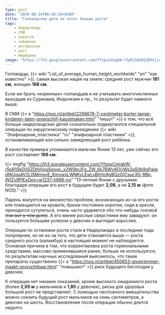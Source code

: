 ```yaml
---
type: post
date: "2019-08-24T06:58:34+0200"
title: "Голландские дети не хотят больше расти"
tags:
    - Нидерланды
    - СМИ
    - новости
    - забавное
    - интересное
    - рост
    - медицина
image: "https://lh3.googleusercontent.com/YfzpxCmigkW-r5pR1SkD0SZDhVjiog5eoqc_x2W0brJFg_ZW_6k7BWy6OUWs2aS0b9qPaIwdfAUqsAV2LlSMmqyE_KmxwsLWNKvLEwLvBhHcKgBQzGICsuc3G-9Bk-jN1Zv9PlExDeo=w1237-h696-no"
---
```


Голландцы, {{< wiki "List_of_average_human_height_worldwide" "en" "как известно" >}}, самая высокая нация на земле: средний рост мужчин **181 см**, женщин **168 см**.

Если же брать «коренных» голландцев и не учитывать многочисленных выходцев из Суринама, Индонезии и пр., то результат будет намного выше.

В СМИ {{< a "https://nos.nl/artikel/2298678-7-centimeter-korter-lange-kinderen-laten-groeischijf-kapotmaken.html" "пишут" >}} о том, что всё больше нидерландских детей сознательно подвергаются специальной операции по хирургическому повреждению {{< wiki "Эпифизарная_пластинка" "ru" "эпифизарной пластинки" >}}, останавливающей или сильно замедляющей рост ребёнка.

<!--more-->

В качестве примера упоминается мальчик Янник 13 лет, уже сейчас его рост составляет **196 см**:

{{< imgfig "https://lh3.googleusercontent.com/YfzpxCmigkW-r5pR1SkD0SZDhVjiog5eoqc_x2W0brJFg_ZW_6k7BWy6OUWs2aS0b9qPaIwdfAUqsAV2LlSMmqyE_KmxwsLWNKvLEwLvBhHcKgBQzGICsuc3G-9Bk-jN1Zv9PlExDeo=w1237-h696-no" "13-летний Янник с друзьями: благодаря операции его рост в будущем будет **2,08**, а не **2,15 м** (фото NOS)." >}}

Парень жалуется на множество проблем, возникающих из-за его роста: еле помещается на кровати, брюки постоянно коротки, сидя в кресле, приходится сутулиться, очень часто ударяется обо что-нибудь головой ~~(так вот в чём дело)~~. А его менее рослые сверстники ему завидуют: он пользуется бо́льшим успехом у девочек и выглядит взрослее.

Операции по остановке роста стали в Нидерландах в последние годы популярнее, но не из-за того, что дети становятся выше — роста среднего роста (каламбур) в настоящий момент не наблюдается. Основная причина в том, что корректировка роста гормональными средствами, массово применявшаяся ранее, больше не используется; по результатам научных исследований выяснилось, что такие препараты существенно {{< a "https://nos.nl/artikel/450653-groeiremmer-maakt-onvruchtbaar.html" "повышают" >}} риск будущего бесплодия у девочек.

К операции нет никаких показаний, кроме высокого *ожидаемого* роста (более **2,05 м** у мальчиков и **1,85** у девочек), риска для здоровья большой рост не представляет. С помощью несложного вмешательства можно снизить будущий рост мальчиков на семь сантиметров, а девочек на шесть. Восстановление после операции обычно длится недолго.